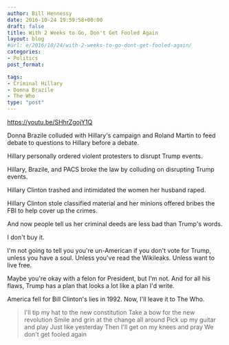 ```yaml
---
author: Bill Hennessy
date: 2016-10-24 19:59:58+00:00
draft: false
title: With 2 Weeks to Go, Don't Get Fooled Again
layout: blog
#url: e/2016/10/24/with-2-weeks-to-go-dont-get-fooled-again/
categories:
- Politics
post_format:

tags:
- Criminal Hillary
- Donna Brazile
- The Who
type: "post"
---
```


https://youtu.be/SHhrZgojY1Q

Donna Brazile colluded with Hillary's campaign and Roland Martin to feed debate to questions to Hillary before a debate.

Hillary personally ordered violent protesters to disrupt Trump events.

Hillary, Brazile, and PACS broke the law by colluding on disrupting Trump events.

Hillary Clinton trashed and intimidated the women her husband raped.

Hillary Clinton stole classified material and her minions offered bribes the FBI to help cover up the crimes.

And now people tell us her criminal deeds are less bad than Trump's words.

I don't buy it.

I'm not going to tell you you're un-American if you don't vote for Trump, unless you have a soul. Unless you've read the Wikileaks. Unless want to live free.

Maybe you're okay with a felon for President, but I'm not. And for all his flaws, Trump has a plan that looks a lot like a plan I'd write.

America fell for Bill Clinton's lies in 1992. Now, I'll leave it to The Who.



> I'll tip my hat to the new constitution
Take a bow for the new revolution
Smile and grin at the change all around
Pick up my guitar and play
Just like yesterday
Then I'll get on my knees and pray
We don't get fooled again
